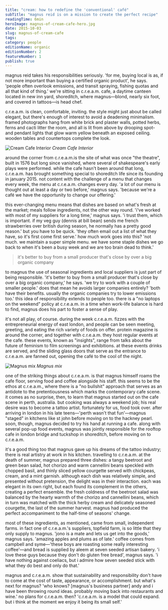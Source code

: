 ```yaml
---
title: "cream: how to redefine the 'conventional' café"
subTitle: "magnus reid is on a mission to create the perfect recipe"
readingTime: 6min
heroImage: magnus-of-cream-cafe-hero.jpg
date: 2015-10-03
slug: magnus-of-cream-cafe
tags:
category: people
editionName: organic
editionNumber: 2
featureNumber: 1
publish: true
---
```


magnus reid takes his responsibilities seriously. 'for me, buying local is as, if not more important than buying a certified organic product', he says. 'people often overlook emissions, and transit spraying, fishing quotas and all that kind of thing.' we're sitting in c.r.e.a.m. cafe, a daytime canteen located in new inn yard, shoreditch, where magnus—blond, nearly six foot, and covered in tattoos—is head chef.

c.r.e.a.m. is clean, comfortable, inviting. the style might just about be called elegant, but there's enough of interest to avoid a deadening minimalism. framed photographs hang from white brick and plaster walls, potted herbs, ferns and cacti litter the room, and all is lit from above by drooping spot- and pendant lights that glow warm yellow beneath an exposed ceiling. wooden tables and countertops complete the look.

![Cream Cafe Interior](cream-cafe-interion.jpg)
*Cream Cafe Interior*

around the corner from c.r.e.a.m.is the site of what was once "the theatre", built in 1576 but long since vanished, where several of shakespeare's early plays were performed. while the cafe hasn't been around that long, c.r.e.a.m. has brought something special to shoreditch life since its founding in january 2015. not content with the challenge of a menu that changes every week, the menu at c.r.e.a.m. changes every day. 'a lot of our menu is thought out at least a day or two before,' magnus says. 'because we're a café we have the opportunity to change our offering.'

this ever-changing menu means that dishes are based on what's fresh at the market; meals follow ingredients, not the other way round. 'i've worked with most of my suppliers for a long time,' magnus says. 'i trust them, which is important. if my veg guy (dennis at bill bean) sends me french strawberries over british during season, he normally has a pretty good reason.' but you have to be quick. 'they often email out a list of what they have, so it's first come first serve.' how much work goes into this? 'not much. we maintain a super simple menu. we have some staple dishes we go back to when it's been a busy week and we are too brain dead to think.'

>it's better to buy from a small producer that's close by over a big organic company

to magnus the use of seasonal ingredients and local suppliers is just part of being responsible. 'it's better to buy from a small producer that's close by over a big organic company,' he says. 'we try to work with a couple of smaller people.' does that mean he avoids larger companies entirely? 'both have their benefits. usually the organic companies try to lower emissions too.' this idea of responsibility extends to people too. there is a "no laptops on the weekend" policy at c.r.e.a.m. in a time when work-life balance is hard to find, magnus does his part to foster a sense of play.

it's not all play, of course. during the week c.r.e.a.m. fizzes with the entrepreneurial energy of east london, and people can be seen meeting, greeting, and eating the rich variety of foods on offer. protein magazine is around the corner, and together with c.r.e.a.m. they host regular events at the cafe. these events, known as "insights", range from talks about the future of feminism to film screenings and exhibitions. at these events drinks are served, and the sliding glass doors that serve as the entrance to c.r.e.a.m. are fanned out, opening the café to the cool of the night.

![Magnus mix](magnus-mix.jpg)
*Magnus mix*

one of the striking things about c.r.e.a.m. is that magnus himself roams the cafe floor, serving food and coffee alongside his staff. this seems to be the ethos at c.r.e.a.m., where there is a "no bullshit" approach that serves as an antidote to the pretentiousness which marks the contemporary cafe scene. it comes as no surprise, then, to learn that magnus started out on the cafe scene in perth, australia. but cooking was always a weekend job; his real desire was to become a tattoo artist. fortunately for us, food took over. after arriving in london in his late teens—'perth wasn't that fun'—magnus "staged" in kitchens like st john before moving on to the hackney pearl. soon, though, magnus decided to try his hand at running a cafe. along with several pop-up food events, magnus was jointly responsible for the rooftop cafe in london bridge and tuckshop in shoreditch, before moving on to c.r.e.a.m.

it's a good thing too that magnus gave up his dreams of the tattoo industry; there is real artistry at work in his kitchen. travelling to c.r.e.a.m. at the death of summer, magnus prepared three dishes: a tangy beetroot and green bean salad, hot chorizo and warm cannellini beans speckled with chopped basil, and thinly sliced yellow courgette served with chickpeas, cream, and a mint garnish. although each dish was relatively simple, and presented without pretension, the delight was in their interaction. each was elegant in its own right, but each found its complement in the others, creating a perfect ensemble. the fresh coldness of the beetroot salad was balanced by the hearty warmth of the chorizo and cannellini beans, which in turn was matched with the thick herby cream and delicately seasoned courgette, the last of the summer harvest. magnus had produced the perfect accompaniment to the half-time of seasons' change.

most of these ingredients, as mentioned, came from small, independent farms. in fact one of c.r.e.a.m.'s suppliers, topfield farm, is so little that they only supply to magnus. 'jono is a mate and lets us get into the goods,' magnus says. 'amazing apples and plums as of late.' coffee comes from campbell and syme—'these boys are roasting some really interesting coffee'—and bread is supplied by aleem at seven seeded artisan bakery. 'i love these guys because they don't do gluten free bread', magnus says. 'i have nothing against coeliacs, but i admire how seven seeded stick with what they do best and only do that.'

magnus and c.r.e.a.m. show that sustainability and responsibility don't have to come at the cost of taste, appearance, or accomplishment. but what's next for magnus? 'who knows? [magnus's business partner] andy and i have been throwing round ideas. probably moving back into restaurants and wine.' no plans for c.r.e.a.m. then? 'c.r.e.a.m. is a model that could expand. but i think at the moment we enjoy it being its small self.'
